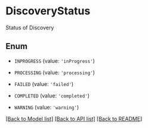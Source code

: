 # DiscoveryStatus

Status of Discovery

## Enum

* `INPROGRESS` (value: `'inProgress'`)

* `PROCESSING` (value: `'processing'`)

* `FAILED` (value: `'failed'`)

* `COMPLETED` (value: `'completed'`)

* `WARNING` (value: `'warning'`)

[[Back to Model list]](../README.md#documentation-for-models) [[Back to API list]](../README.md#documentation-for-api-endpoints) [[Back to README]](../README.md)


